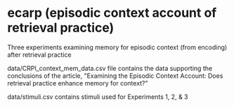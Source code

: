 # ecarp (episodic context account of retrieval practice)
  Three experiments examining memory for episodic context (from encoding) after retrieval practice

data/CRPI_context_mem_data.csv file contains the data supporting the conclusions of the article, "Examining the Episodic Context Account: Does retrieval practice enhance memory for context?"

data/stimuli.csv contains stimuli used for Experiments 1, 2, & 3
